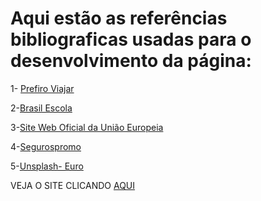 # Aqui estão as referências bibliograficas usadas para o desenvolvimento da página:

1-	<a href="https://prefiroviajar.com.br/mundo/7-pontos-turisticos-imperdiveis-da-europa">Prefiro Viajar</a>

2-<a href="https://brasilescola.uol.com.br/geografia/europa.htm">Brasil Escola</a>

3-<a href="https://european-union.europa.eu/institutions-law-budget/euro/official-eu-currency_pt">Site Web Oficial da União Europeia</a>

4-<a href="https://www.segurospromo.com.br/blog/saiba-qual-a-melhor-epoca-para-uma-viagem-ao-exterior/#Qual_o_melhor_mes_para_ir_para_a_Europa">Segurospromo</a>

5-<a href="https://unsplash.com/photos/8Nppe0yLmn8?utm_source=unsplash&utm_medium=referral&utm_content=creditShareLink">Unsplash- Euro</a>
 
VEJA O SITE CLICANDO <a href="https://leojaques.github.io/codepark-21-11/">AQUI</a>
